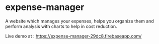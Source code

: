 # expense-manager

A website which manages your expenses, helps you organize them and perform analysis with charts to help in cost reduction.

Live demo at : https://expense-manager-29dc8.firebaseapp.com/
